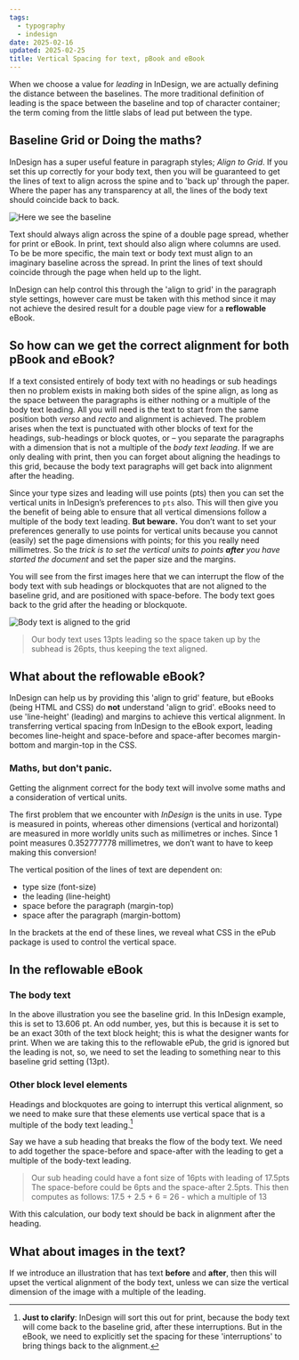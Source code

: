 ```yaml
---
tags:
  - typography
  - indesign
date: 2025-02-16
updated: 2025-02-25
title: Vertical Spacing for text, pBook and eBook
---
```


When we choose a value for _leading_ in InDesign, we are actually defining the distance between the baselines. The more traditional definition of leading is the space between the baseline and top of character container; the term coming from the little slabs of lead put between the type.

## Baseline Grid or Doing the maths?
InDesign has a super useful feature in paragraph styles; *Align to Grid*.
If you set this up correctly for your body text, then you will be guaranteed to get the lines of text to align across the spine and to 'back up' through the paper. Where the paper has any transparency at all, the lines of the body text should coincide back to back.

![Here we see the baseline](baseline_1.png)

Text should always align across the spine of a double page spread, whether for print or eBook. In print, text should also align where columns are used. To be be more specific, the main text or body text must align to an imaginary baseline across the spread. In print the lines of text should coincide through the page when held up to the light.

InDesign can help control this through the 'align to grid' in the paragraph style settings, however care must be taken with this method since it may not achieve the desired result for a double page view for a **reflowable** eBook.

## So how can we get the correct alignment for both pBook and eBook?

If a text consisted entirely of body text with no headings or sub headings then no problem exists in making both sides of the spine align, as long as the space between the paragraphs is either nothing or a multiple of the body text leading. All you will need is the text to start from the same position both _verso_ and _recto_ and alignment is achieved. The problem arises when the text is punctuated with other blocks of text for the headings, sub-headings or block quotes, or – you separate the paragraphs with a dimension that is not a multiple of the _body text leading_. If we are only dealing with print, then you can forget about aligning the headings to this grid, because the body text paragraphs will get back into alignment after the heading.

Since your type sizes and leading will use points (pts) then you can set the vertical units in InDesign’s preferences to `pts` also. This will then give you the benefit of being able to ensure that all vertical dimensions follow a multiple of the body text leading. **But beware.** You don’t want to set your preferences generally to use points for vertical units because you cannot (easily) set the page dimensions with points; for this you really need millimetres. So the _trick is to set the vertical units to points **after** you have started the document_ and set the paper size and the margins.

You will see from the first images here that we can interrupt the flow of the body text with sub headings or blockquotes that are not aligned to the baseline grid, and are positioned with space-before. The body text goes back to the grid after the heading or blockquote.

![Body text is aligned to the grid](bodytextalignedtogrid.png)

> Our body text uses 13pts leading so the space taken up by the subhead is 26pts, thus keeping the text aligned.

## What about the reflowable eBook?

InDesign can help us by providing this 'align to grid' feature, but eBooks (being HTML and CSS) do **not** understand 'align to grid'. eBooks need to use 'line-height' (leading) and margins to achieve this vertical alignment. In transferring vertical spacing from InDesign to the eBook export, leading becomes line-height and space-before and space-after becomes margin-bottom and margin-top in the CSS.

### Maths, but don't panic.

Getting the alignment correct for the body text will involve some maths and a consideration of vertical units.

The first problem that we encounter with *InDesign* is the units in use. Type is measured in points, whereas other dimensions (vertical and horizontal) are measured in more worldly units such as millimetres or inches. Since 1 point measures 0.352777778 millimetres, we don’t want to have to keep making this conversion!

The vertical position of the lines of text are dependent on:

- type size (font-size)
- the leading (line-height)
- space before the paragraph (margin-top)
- space after the paragraph (margin-bottom)

In the brackets at the end of these lines, we reveal what CSS in the ePub package is used to control the vertical space.


## In the reflowable eBook

### The body text

In the above illustration you see the baseline grid. In this InDesign example, this is set to 13.606 pt. An odd number, yes, but this is because it is set to be an exact 30th of the text block height; this is what the designer wants for print. When we are taking this to the reflowable ePub, the grid is ignored but the leading is not, so, we need to set the leading to something near to this baseline grid setting (13pt).

### Other block level elements

Headings and blockquotes are going to interrupt this vertical alignment, so we need to make sure that these elements use vertical space that is a multiple of the body text leading.[^1]

Say we have a sub heading that breaks the flow of the body text. We need to add together the space-before and space-after with the leading to get a multiple of the body-text leading.

> Our sub heading could have a font size of 16pts with leading of 17.5pts
> The space-before could be 6pts and the space-after 2.5pts. This then computes as follows:
> 17.5 + 2.5 + 6 = 26 - which a multiple of 13

With this calculation, our body text should be back in alignment after the heading.

## What about images in the text?

If we introduce an illustration that has text **before** and **after**, then this will upset the vertical alignment of the body text, unless we can size the vertical dimension of the image with a multiple of the leading.


[^1]: **Just to clarify**: InDesign will sort this out for print, because the body text will come back to the baseline grid, after these interruptions. But in the eBook, we need to explicitly set the spacing for these 'interruptions' to bring things back to the alignment.
